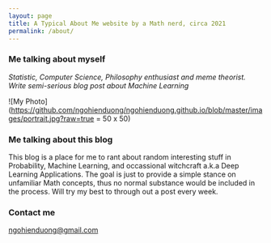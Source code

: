 ```yaml
---
layout: page
title: A Typical About Me website by a Math nerd, circa 2021
permalink: /about/
---
```

### Me talking about myself
*Statistic, Computer Science, Philosophy enthusiast and meme theorist. Write semi-serious blog post about Machine Learning*
  
![My Photo](https://github.com/ngohienduong/ngohienduong.github.io/blob/master/images/portrait.jpg?raw=true = 50 x 50)
### Me talking about this blog
This blog is a place for me to rant about random interesting stuff in Probability, Machine Learning, and occassional witchcraft a.k.a Deep Learning Applications. The goal is just to provide a simple stance on unfamiliar Math concepts, thus no normal substance would be included in the process. Will try my best to through out a post every week.
### Contact me
[ngohienduong@gmail.com](mailto:email@domain.com)
